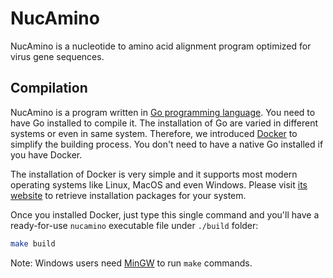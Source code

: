 NucAmino
========

NucAmino is a nucleotide to amino acid alignment program optimized for virus
gene sequences.


Compilation
-----------

NucAmino is a program written in [Go programming language][golang]. You need
to have Go installed to compile it. The installation of Go are varied in
different systems or even in same system. Therefore, we introduced
[Docker][docker] to simplify the building process. You don't need to have
a native Go installed if you have Docker.

The installation of Docker is very simple and it supports most modern
operating systems like Linux, MacOS and even Windows. Please visit
[its website][docker] to retrieve installation packages for your system.

Once you installed Docker, just type this single command and you'll have a
ready-for-use `nucamino` executable file under `./build` folder:

```bash
make build
```

Note: Windows users need [MinGW][mingw] to run `make` commands.


[golang]: https://golang.org/
[docker]: https://www.docker.com/
[mingw]: http://www.mingw.org/
